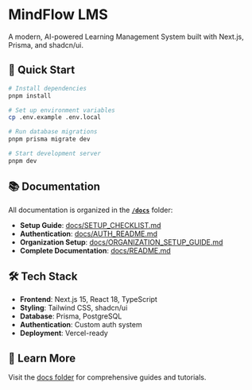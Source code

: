 # MindFlow LMS

A modern, AI-powered Learning Management System built with Next.js, Prisma, and shadcn/ui.

## 🚀 Quick Start

```bash
# Install dependencies
pnpm install

# Set up environment variables
cp .env.example .env.local

# Run database migrations
pnpm prisma migrate dev

# Start development server
pnpm dev
```

## 📚 Documentation

All documentation is organized in the **[`/docs`](./docs/)** folder:

- **Setup Guide**: [docs/SETUP_CHECKLIST.md](./docs/SETUP_CHECKLIST.md)
- **Authentication**: [docs/AUTH_README.md](./docs/AUTH_README.md)
- **Organization Setup**: [docs/ORGANIZATION_SETUP_GUIDE.md](./docs/ORGANIZATION_SETUP_GUIDE.md)
- **Complete Documentation**: [docs/README.md](./docs/README.md)

## 🛠️ Tech Stack

- **Frontend**: Next.js 15, React 18, TypeScript
- **Styling**: Tailwind CSS, shadcn/ui
- **Database**: Prisma, PostgreSQL
- **Authentication**: Custom auth system
- **Deployment**: Vercel-ready

## 📖 Learn More

Visit the [docs folder](./docs/) for comprehensive guides and tutorials.

